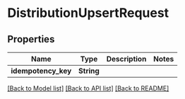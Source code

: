 # DistributionUpsertRequest

## Properties
Name | Type | Description | Notes
------------ | ------------- | ------------- | -------------
**idempotency_key** | **String** |  | 

[[Back to Model list]](../README.md#documentation-for-models) [[Back to API list]](../README.md#documentation-for-api-endpoints) [[Back to README]](../README.md)


